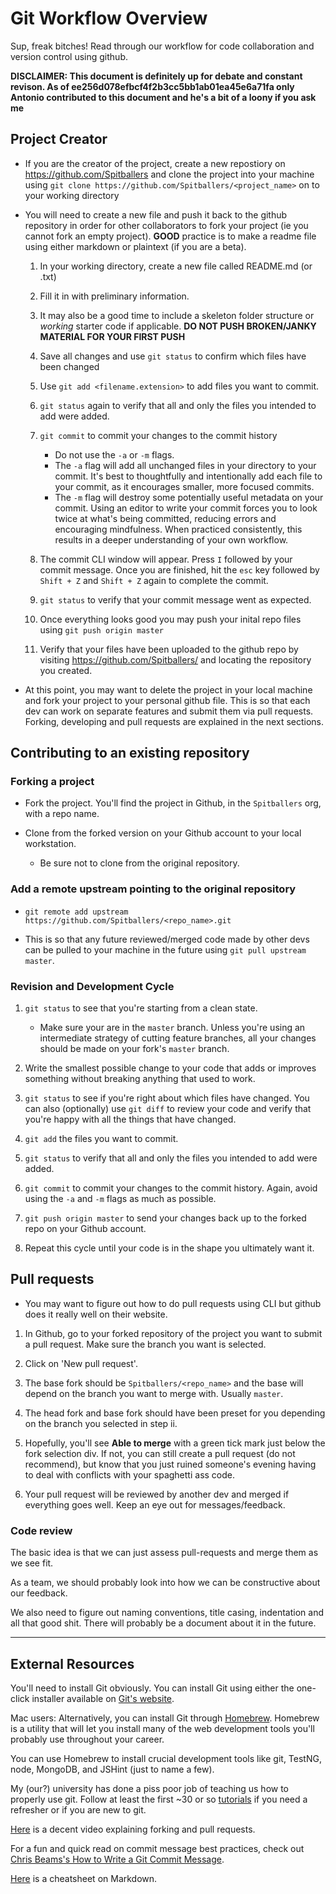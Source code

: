# Git Workflow Overview
Sup, freak bitches! Read through our workflow for code collaboration and version control using github.

**DISCLAIMER: This document is definitely up for debate and constant revison. As of ee256d078efbcf4f2b3cc5bb1ab01ea45e6a71fa only Antonio contributed to this document and he's a bit of a loony if you ask me**

## Project Creator
* If you are the creator of the project, create a new repostiory on https://github.com/Spitballers and clone the project into your machine using `git clone https://github.com/Spitballers/<project_name>` on to your working directory

* You will need to create a new file and push it back to the github repository in order for other collaborators to fork your project (ie you cannot fork an empty project). **GOOD** practice is to make a readme file using either markdown or plaintext (if you are a beta).
	1. In your working directory, create a new file called README.md (or .txt)
	2. Fill it in with preliminary information.
	3. It may also be a good time to include a skeleton folder structure or *working* starter code if applicable. **DO NOT PUSH BROKEN/JANKY MATERIAL FOR YOUR FIRST PUSH**
	4. Save all changes and use `git status` to confirm which files have been changed
	5. Use `git add <filename.extension>` to add files you want to commit.
	6. `git status` again to verify that all and only the files you intended to add were added.
	7. `git commit` to commit your changes to the commit history

		* Do not use the `-a` or `-m` flags.
		* The `-a` flag will add all unchanged files in your directory to your commit. It's best to thoughtfully and intentionally add each file to your commit, as it encourages smaller, more focused commits.
		* The `-m` flag will destroy some potentially useful metadata on your commit. Using an editor to write your commit forces you to look twice at what's being committed, reducing errors and encouraging mindfulness. When practiced consistently, this results in a deeper understanding of your own workflow.
	8. The commit CLI window will appear. Press `I` followed by your commit message. Once you are finished, hit the `esc` key followed by `Shift + Z` and `Shift + Z` again to complete the commit.
	9. `git status` to verify that your commit message went as expected.
	10. Once everything looks good you may push your inital repo files using `git push origin master`
	11. Verify that your files have been uploaded to the github repo by visiting https://github.com/Spitballers/ and locating the repository you created.

* At this point, you may want to delete the project in your local machine and fork your project to your personal github file. This is so that each dev can work on separate features and submit them via pull requests. Forking, developing and pull requests are explained in the next sections.

## Contributing to an existing repository

### Forking a project
* Fork the project. You'll find the project in Github, in the `Spitballers` org, with a repo name.

* Clone from the forked version on your Github account to your local workstation.
	* Be sure not to clone from the original repository.

### Add a remote upstream pointing to the original repository
* `git remote add upstream https://github.com/Spitballers/<repo_name>.git`

* This is so that any future reviewed/merged code made by other devs can be pulled to your machine in the future using `git pull upstream master`.

### Revision and Development Cycle
1. `git status` to see that you're starting from a clean state.
	* Make sure your are in the `master` branch. Unless you're using an intermediate strategy of cutting feature branches, all your changes should be made on your fork's `master` branch.

2. Write the smallest possible change to your code that adds or improves something without breaking anything that used to work.

3. `git status` to see if you're right about which files have changed. You can also (optionally) use `git diff` to review your code and verify that you're happy with all the things that have changed.

4. `git add` the files you want to commit.

5. `git status` to verify that all and only the files you intended to add were added.

6. `git commit` to commit your changes to the commit history. Again, avoid using the `-a` and `-m` flags as much as possible.

7. `git push origin master` to send your changes back up to the forked repo on your Github account.

8. Repeat this cycle until your code is in the shape you ultimately want it.

## Pull requests
* You may want to figure out how to do pull requests using CLI but github does it really well on their website.

1. In Github, go to your forked repository of the project you want to submit a pull request. Make sure the branch you want is selected.

2. Click on 'New pull request'.

3. The base fork should be `Spitballers/<repo_name>` and the base will depend on the branch you want to merge with. Usually `master`.

4. The head fork and base fork should have been preset for you depending on the branch you selected in step ii.

5. Hopefully, you'll see **Able to merge** with a green tick mark just below the fork selection div. If not, you can still create a pull request (do not recommend), but know that you just ruined someone's evening having to deal with conflicts with your spaghetti ass code.

6. Your pull request will be reviewed by another dev and merged if everything goes well. Keep an eye out for messages/feedback.

### Code review
The basic idea is that we can just assess pull-requests and merge them as we see fit.

As a team, we should probably look into how we can be constructive about our feedback.

We also need to figure out naming conventions, title casing, indentation and all that good shit. There will probably be a document about it in the future.

---

## External Resources
You'll need to install Git obviously. You can install Git using either the one-click installer available on [Git's website](https://git-scm.com/downloads).

Mac users: Alternatively, you can install Git through [Homebrew](https://brew.sh/). Homebrew is a utility that will let you install many of the web development tools you'll probably use throughout your career.

You can use Homebrew to install crucial development tools like git, TestNG, node, MongoDB, and JSHint (just to name a few).

My (our?) university has done a piss poor job of teaching us how to properly use git. Follow at least the first ~30 or so [tutorials](http://gitimmersion.com) if you need a refresher or if you are new to git. 

[Here](http://youtu.be/75_UrC2unv4) is a decent video explaining forking and pull requests.

For a fun and quick read on commit message best practices, check out [Chris Beams's How to Write a Git Commit Message](https://chris.beams.io/posts/git-commit/#seven-rules).

[Here](http://commonmark.org/help/) is a cheatsheet on Markdown.





